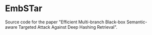 # EmbSTar
Source code for the paper "Efficient Multi-branch Black-box Semantic-aware Targeted Attack Against Deep Hashing Retrieval".
